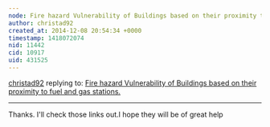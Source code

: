 ```yaml
---
node: Fire hazard Vulnerability of Buildings based on their proximity to fuel and gas stations.
author: christad92
created_at: 2014-12-08 20:54:34 +0000
timestamp: 1418072074
nid: 11442
cid: 10917
uid: 431525
---
```




[christad92](../profile/christad92) replying to: [Fire hazard Vulnerability of Buildings based on their proximity to fuel and gas stations.](../notes/christad92/12-07-2014/fire-hazard-vulnerability-of-buildings-based-on-their-proximity-to-fuel-and-gas-stations)

----
Thanks. I'll check those links out.I hope they will be of great help